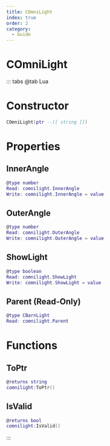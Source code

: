 ```yaml
---
title: COmniLight
index: true
order: 2
category:
  - Guide
---
```


# COmniLight

::: tabs
@tab Lua
# Constructor
```lua
COmniLight(ptr --[[ string ]])
```
# Properties
## InnerAngle 
```lua
@type number
Read: comnilight.InnerAngle
Write: comnilight.InnerAngle = value
```
## OuterAngle 
```lua
@type number
Read: comnilight.OuterAngle
Write: comnilight.OuterAngle = value
```
## ShowLight 
```lua
@type boolean
Read: comnilight.ShowLight
Write: comnilight.ShowLight = value
```
## Parent (Read-Only)
```lua
@type CBarnLight
Read: comnilight.Parent
```
# Functions
## ToPtr
```lua
@returns string
comnilight:ToPtr()
```
## IsValid
```lua
@returns bool
comnilight:IsValid()
```

:::